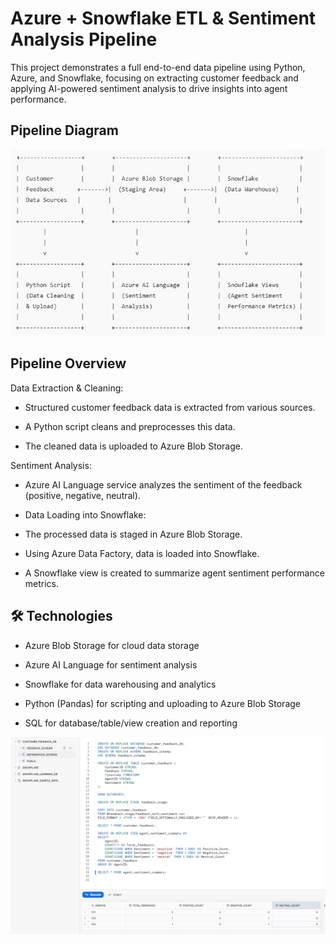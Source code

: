 # Azure + Snowflake ETL & Sentiment Analysis Pipeline
This project demonstrates a full end-to-end data pipeline using Python, Azure, and Snowflake, focusing on extracting customer feedback and applying AI-powered sentiment analysis to drive insights into agent performance.

## Pipeline Diagram

![Pipeline Diagram](https://github.com/andyg-dev/data-analysis-projects/blob/main/azure_ai_snowflake_speech_analytics/pipeline_diagram.jpg?raw=true)

## Pipeline Overview
Data Extraction & Cleaning:

- Structured customer feedback data is extracted from various sources.

- A Python script cleans and preprocesses this data.

- The cleaned data is uploaded to Azure Blob Storage.

Sentiment Analysis:

- Azure AI Language service analyzes the sentiment of the feedback (positive, negative, neutral).

- Data Loading into Snowflake:

- The processed data is staged in Azure Blob Storage.

- Using Azure Data Factory, data is loaded into Snowflake.

- A Snowflake view is created to summarize agent sentiment performance metrics.

## 🛠️ Technologies
- Azure Blob Storage for cloud data storage

- Azure AI Language for sentiment analysis

- Snowflake for data warehousing and analytics

- Python (Pandas) for scripting and uploading to Azure Blob Storage

- SQL for database/table/view creation and reporting

![Sentiment Analysis Results](https://github.com/andyg-dev/data-analysis-projects/blob/main/azure_ai_snowflake_speech_analytics/snowflake_sql_sentiment_analysis_results.jpg?raw=true)
